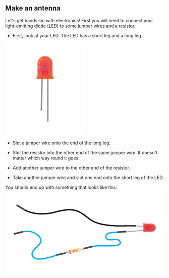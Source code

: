 ## Make an antenna

Let's get hands-on with electronics! First you will need to connect your light-emitting diode (LED) to some jumper wires and a resistor.

+ First, look at your LED. The LED has a short leg and a long leg.

![LED](images/led.png)

+ Slot a jumper wire onto the end of the long leg.

+ Slot the resistor into the other end of the same jumper wire. It doesn't matter which way round it goes.

+ Add another jumper wire to the other end of the resistor.

+ Take another jumper wire and slot one end onto the short leg of the LED.

You should end up with something that looks like this:

![Wired up LED](images/led-wired.png)

